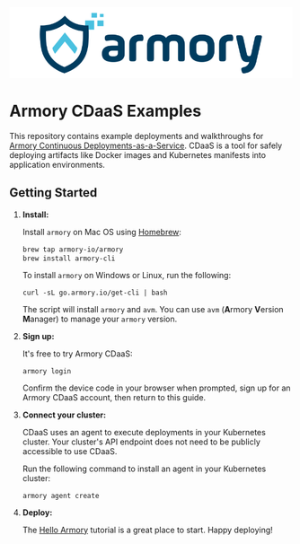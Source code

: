 ![Armory Logo](./assets/armory.svg)

# Armory CDaaS Examples

This repository contains example deployments and walkthroughs for [Armory Continuous Deployments-as-a-Service](https://docs.armory.io/cd-as-a-service/).
CDaaS is a tool for safely deploying artifacts like Docker images and Kubernetes manifests into application environments.

## Getting Started

1. **Install:**
    
    Install `armory` on Mac OS using [Homebrew](https://brew.sh/):

    ```shell
   brew tap armory-io/armory
   brew install armory-cli
   ```

    To install `armory` on Windows or Linux, run the following:

    ```shell
    curl -sL go.armory.io/get-cli | bash
    ```

    The script will install `armory` and `avm`. You can use `avm` (**A**rmory **V**ersion **M**anager) to manage your `armory` version. 


3. **Sign up:**

    It's free to try Armory CDaaS:

    ```shell
    armory login
    ```

    Confirm the device code in your browser when prompted, sign up for an Armory CDaaS account, then return to this guide.


5. **Connect your cluster:**
    
    CDaaS uses an agent to execute deployments in your Kubernetes cluster. Your cluster's API endpoint does not need
    to be publicly accessible to use CDaaS.  

    Run the following command to install an agent in your Kubernetes cluster:

    ```shell
    armory agent create
    ```

6. **Deploy:**

    The [Hello Armory](/hello-armory) tutorial is a great place to start. Happy deploying!
